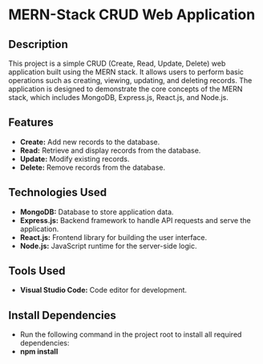 # MERN-Stack CRUD Web Application

## Description
This project is a simple CRUD (Create, Read, Update, Delete) web application built using the MERN stack. It allows users to perform basic operations such as creating, viewing, updating, and deleting records. The application is designed to demonstrate the core concepts of the MERN stack, which includes MongoDB, Express.js, React.js, and Node.js.

## Features
- **Create:** Add new records to the database.
- **Read:** Retrieve and display records from the database.
- **Update:** Modify existing records.
- **Delete:** Remove records from the database.

## Technologies Used
- **MongoDB:** Database to store application data.
- **Express.js:** Backend framework to handle API requests and serve the application.
- **React.js:** Frontend library for building the user interface.
- **Node.js:** JavaScript runtime for the server-side logic.

## Tools Used
- **Visual Studio Code:** Code editor for development.

## Install Dependencies
- Run the following command in the project root to install all required dependencies:
- **npm install**

